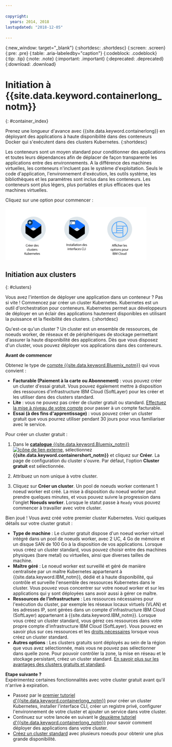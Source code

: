 ```yaml
---

copyright:
  years: 2014, 2018
lastupdated: "2018-12-05"

---
```


{:new_window: target="_blank"}
{:shortdesc: .shortdesc}
{:screen: .screen}
{:pre: .pre}
{:table: .aria-labeledby="caption"}
{:codeblock: .codeblock}
{:tip: .tip}
{:note: .note}
{:important: .important}
{:deprecated: .deprecated}
{:download: .download}



# Initiation à {{site.data.keyword.containerlong_notm}}
{: #container_index}

Prenez une longueur d'avance avec {{site.data.keyword.containerlong}} en déployant des applications à haute disponibilité dans des conteneurs Docker qui s'exécutent dans des clusters Kubernetes.
{:shortdesc}

Les conteneurs sont un moyen standard pour conditionner des applications et toutes leurs dépendances afin de déplacer de façon transparente les applications entre des environnements. A la différence des machines virtuelles, les conteneurs n'incluent pas le système d'exploitation. Seuls le code d'application, l'environnement d'exécution, les outils système, les bibliothèques et les paramètres sont inclus dans les conteneurs. Les conteneurs sont plus légers, plus portables et plus efficaces que les machines virtuelles.


Cliquez sur une option pour commencer :

<img usemap="#home_map" border="0" class="image" id="image_ztx_crb_f1b" src="images/cs_public_dedicated_options.png" width="440" alt="Cliquez sur une icône pour démarrer rapidement avec {{site.data.keyword.containerlong_notm}}. Avec {{site.data.keyword.Bluemix_dedicated_notm}}, cliquez sur cette icône pour voir vos options." style="width:440px;" />
<map name="home_map" id="home_map">
<area href="#clusters" alt="Initiation aux clusters Kubernetes dans {{site.data.keyword.Bluemix_notm}}" title="Initiation aux clusters Kubernetes dans {{site.data.keyword.Bluemix_notm}}" shape="rect" coords="-7, -8, 108, 211" />
<area href="cs_cli_install.html" alt="Installation des interfaces CLI." title="Installation des interfaces CLI." shape="rect" coords="155, -1, 289, 210" />
<area href="cs_dedicated.html#dedicated_environment" alt="{{site.data.keyword.Bluemix_dedicated_notm}} environnement de cloud" title="{{site.data.keyword.Bluemix_notm}} environnement de cloud" shape="rect" coords="326, -10, 448, 218" />
</map>


## Initiation aux clusters
{: #clusters}

Vous avez l'intention de déployer une application dans un conteneur ? Pas si vite ! Commencez par créer un cluster Kubernetes. Kubernetes est un outil d'orchestration pour conteneurs. Kubernetes permet aux développeurs de déployer en un éclair des applications hautement disponibles en utilisant la puissance et la flexibilité des clusters.
{:shortdesc}

Qu'est-ce qu'un cluster ? Un cluster est un ensemble de ressources, de noeuds worker, de réseaux et de périphériques de stockage permettant d'assurer la haute disponibilité des applications. Dès que vous disposez d'un cluster, vous pouvez déployer vos applications dans des conteneurs.

**Avant de commencer**

Obtenez le type de [compte {{site.data.keyword.Bluemix_notm}}](https://console.bluemix.net/registration/) qui vous convient :
* **Facturable (Paiement à la carte ou Abonnement)** : vous pouvez créer un cluster d'essai gratuit. Vous pouvez également mettre à disposition des ressources d'infrastructure IBM Cloud (SoftLayer) pour les créer et les utiliser dans des clusters standard.
* **Lite** : vous ne pouvez pas créer de cluster gratuit ou standard. [Effectuez la mise à niveau de votre compte](/docs/account/account_faq.html#changeacct) pour passer à un compte facturable.
* **Essai (à des fins d'apprentissage)** : vous pouvez créer un cluster gratuit que vous pourrez utiliser pendant 30 jours pour vous familiariser avec le service.

Pour créer un cluster gratuit :

1.  Dans le [**catalogue** {{site.data.keyword.Bluemix_notm}} ![Icône de lien externe](../icons/launch-glyph.svg "Icône de lien externe")](https://console.bluemix.net/catalog/?category=containers), sélectionnez **{{site.data.keyword.containershort_notm}}** et cliquez sur **Créer**. La page de configuration du cluster s'ouvre. Par défaut, l'option **Cluster gratuit** est sélectionnée.

2.  Attribuez un nom unique à votre cluster.

3.  Cliquez sur **Créer un cluster**. Un pool de noeuds worker contenant 1 noeud worker est créé. La mise à disposition du noeud worker peut prendre quelques minutes, et vous pouvez suivre la progression dans l'onglet **Noeuds worker**. Lorsque le statut passe à `Ready` vous pouvez commencer à travailler avec votre cluster.

Bien joué ! Vous avez créé votre premier cluster Kubernetes. Voici quelques détails sur votre cluster gratuit :

*   **Type de machine** : Le cluster gratuit dispose d'un noeud worker virtuel intégré dans un pool de noeuds worker, avec 2 UC, 4 Go de mémoire et un disque SAN de 100 Go à la disposition de vos applications. Lorsque vous créez un cluster standard, vous pouvez choisir entre des machines physiques (bare metal) ou virtuelles, ainsi que diverses tailles de machine.
*   **Maître géré** : Le noeud worker est surveillé et géré de manière centralisée par un maître Kubernetes appartenant à {{site.data.keyword.IBM_notm}}, dédié et à haute disponibilité, qui contrôle et surveille l'ensemble des ressources Kubernetes dans le cluster. Vous pouvez vous concentrer sur votre noeud worker et sur les applications qui y sont déployées sans avoir aussi à gérer ce maître.
*   **Ressources de l'infrastructure** : Les ressources nécessaires pour l'exécution du cluster, par exemple les réseaux locaux virtuels (VLAN) et les adresses IP, sont gérées dans un compte d'infrastructure IBM Cloud (SoftLayer) appartenant à {{site.data.keyword.IBM_notm}}. Lorsque vous créez un cluster standard, vous gérez ces ressources dans votre propre compte d'infrastructure IBM Cloud (SoftLayer). Vous pouvez en savoir plus sur ces ressources et les [droits nécessaires](cs_users.html#infra_access) lorsque vous créez un cluster standard.
*   **Autres options** : Les clusters gratuits sont déployés au sein de la région que vous avez sélectionnée, mais vous ne pouvez pas sélectionner dans quelle zone. Pour pouvoir contrôler la zone, la mise en réseau et le stockage persistant, créez un cluster standard. [En savoir plus sur les avantages des clusters gratuits et standard](cs_why.html#cluster_types).


**Etape suivante ?**</br>
Expérimentez certaines fonctionnalités avec votre cluster gratuit avant qu'il n'arrive à expiration.

* Passez par le [premier tutoriel d'{{site.data.keyword.containerlong_notm}}](cs_tutorials.html#cs_cluster_tutorial) pour créer un cluster Kubernetes, installer l'interface CLI, créer un registre privé, configurer l'environnement de votre cluster et ajouter un service dans votre cluster.
* Continuez sur votre lancée en suivant le [deuxième tutoriel d'{{site.data.keyword.containerlong_notm}}](cs_tutorials_apps.html#cs_apps_tutorial) pour savoir comment déployer des applications dans votre cluster.
* [Créez un cluster standard](cs_clusters.html#clusters_ui) avec plusieurs noeuds pour obtenir une plus grande disponibilité.


